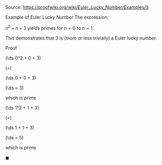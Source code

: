 # 

Source: https://proofwiki.org/wiki/Euler_Lucky_Number/Examples/3

Example of Euler Lucky Number
The expression:

$n^2 + n + 3$
yields primes for $n = 0$ to $n = 1$.

This demonstrates that $3$ is (more or less trivially) a Euler lucky number.


Proof













\(\ds 0^2 + 0 + 3\)

\(=\)







\(\ds 0 + 0 + 3\)

\(\ds = 3\)



which is prime














\(\ds 1^2 + 1 + 3\)

\(=\)







\(\ds 1 + 1 + 3\)

\(\ds = 5\)



which is prime



$\blacksquare$





